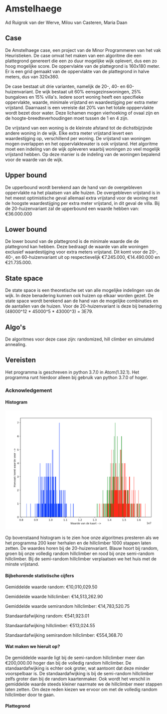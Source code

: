 # Amstelhaege

Ad Ruigrok van der Werve,
Milou van Casteren,
Maria Daan

## Case

De Amstelhaege case, een project van de Minor Programmeren van het vak Heuristieken. De case omvat het maken van een algoritme die een plattegrond genereert die een zo duur mogelijke wijk oplevert, dus een zo hoog mogelijke score. De oppervlakte van de plattegrond is 160x180 meter. Er is een grid gemaakt van de oppervlakte van de plattegrond in halve meters, dus van 320x360.

De case bestaat uit drie varianten, namelijk de 20-, 40- en 60-huizenvariant. De wijk bestaat uit 60% eensgezinswoningen, 25% bungalows en 15% villa's. Iedere soort woning heeft een specifieke oppervlakte, waarde, minimale vrijstand en waardestijging per extra meter vrijstand. Daarnaast is een vereiste dat 20% van het totale opppervlakte wordt bezet door water. Deze lichamen mogen vierhoeking of ovaal zijn en de hoogte-breedteverhoudingen moet tussen de 1 en 4 zijn.

De vrijstand van een woning is de kleinste afstand tot de dichstbijzijnde andere woning in de wijk. Elke extra meter vrijstand levert een waardestijging op, verschillend per woning. De vrijstand van woningen mogen overlappen en het oppervlaktewater is ook vrijstand. Het algoritme moet een indeling van de wijk opleveren waarbij woningen zo veel mogelijk vrijstand hebben. Op deze manier is de indeling van de woningen bepalend voor de waarde van de wijk.


## Upper bound

De upperbound wordt berekend aan de hand van de overgebleven oppervlakte na het plaatsen van alle huizen. De overgebleven vrijstand is in het meest optimistische geval allemaal extra vrijstand voor de woning met de hoogste waardestijging per extra meter vrijstand, in dit geval de villa. Bij de 20-huizenvariant zal de upperbound een waarde hebben van: €36.000.000


## Lower bound

De lower bound van de plattegrond is de minimale waarde die de plattegrond kan hebben. Deze bedraagt de waarde van alle woningen exclusief waardestijging voor extra meters vrijstand. Dit komt voor de 20-, 40-, en 60-huizenvariant uit op respectievelijk €7.245.000, €14.490.000 en €21.735.000.

## State space

De state space is een theoretische set van alle mogelijke indelingen van de wijk. In deze benadering kunnen ook huizen op elkaar worden gezet. De state space wordt berekend aan de hand van de mogelijke combinaties en de aantallen van de huizen. Voor de 20-huizenvariant is deze bij benadering (48000^12 * 45000^5 * 43000^3) = 3E79.


## Algo's

De algoritmes voor deze case zijn: randomized, hill climber en simulated annealing.

## Vereisten

Het programma is geschreven in python 3.7.0 in Atom(1.32.1). Het programma runt hierdoor alleen bij gebruik van python 3.7.0 of hoger.

### Acknowledgement

#### Histogram


![blah](https://github.com/mariadaan/Wilco/blob/master/figuren/20%2C%20200%2C%201000.png)

Op bovenstaand histogram is te zien hoe onze algoritmes presteren als we het programma 200 keer herhalen en de hillclimber 1000 stappen laten zetten. De waardes horen bij de 20-huizenvariant. Blauw hoort bij random, groen bij onze volledig random hillclimber en rood bij onze semi-random hillclimber. Bij de semi-random hillclimber verplaatsen we het huis met de minste vrijstand.

#### Bijbehorende statistische cijfers

Gemiddelde waarde random:                  			€10,010,029.50

Gemiddelde waarde hillclimber:             			€14,513,262.90

Gemiddelde waarde semirandom hillclimber:  	    €14,783,520.75


Standaardafwijking random:                			€541,923.01

Standaardafwijking hillclimber:            			€513,024.55

Standaardafwijking semirandom hillclimber: 		  €554,368.70

#### Wat maken we hieruit op?

De gemiddelde waarde ligt bij de semi-random hillclimber meer dan €200,000.00 hoger dan bij de volledig random hillclimber. De standaardafwijking is echter ook groter, wat aantoont dat deze minder voorspelbaar is. De standaardafwijking is bij de semi-random hillclimber zelfs groter dan bij de random kaartenmaker. Ook wordt het verschil in gemiddelde waarde steeds kleiner naarmate we de hillclimber meer stappen laten zetten. Om deze reden kiezen we ervoor om met de volledig random hillclimber door te gaan.  




#### Plattegrond
